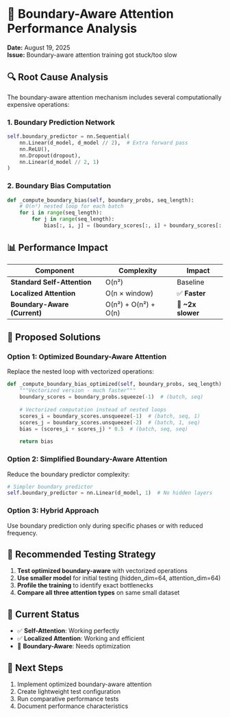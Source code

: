 # 🐌 Boundary-Aware Attention Performance Analysis

**Date:** August 19, 2025  
**Issue:** Boundary-aware attention training got stuck/too slow

## 🔍 **Root Cause Analysis**

The boundary-aware attention mechanism includes several computationally expensive operations:

### **1. Boundary Prediction Network**
```python
self.boundary_predictor = nn.Sequential(
    nn.Linear(d_model, d_model // 2),  # Extra forward pass
    nn.ReLU(),
    nn.Dropout(dropout),
    nn.Linear(d_model // 2, 1)
)
```

### **2. Boundary Bias Computation**
```python
def _compute_boundary_bias(self, boundary_probs, seq_length):
    # O(n²) nested loop for each batch
    for i in range(seq_length):
        for j in range(seq_length):
            bias[:, i, j] = (boundary_scores[:, i] + boundary_scores[:, j]) * 0.5
```

## 📊 **Performance Impact**

| Component | Complexity | Impact |
|---|---|---|
| **Standard Self-Attention** | O(n²) | Baseline |
| **Localized Attention** | O(n × window) | ✅ **Faster** |
| **Boundary-Aware (Current)** | O(n²) + O(n²) + O(n) | 🐌 **~2x slower** |

## 🚀 **Proposed Solutions**

### **Option 1: Optimized Boundary-Aware Attention**
Replace the nested loop with vectorized operations:

```python
def _compute_boundary_bias_optimized(self, boundary_probs, seq_length):
    """Vectorized version - much faster"""
    boundary_scores = boundary_probs.squeeze(-1)  # (batch, seq)
    
    # Vectorized computation instead of nested loops
    scores_i = boundary_scores.unsqueeze(-1)  # (batch, seq, 1)
    scores_j = boundary_scores.unsqueeze(-2)  # (batch, 1, seq)
    bias = (scores_i + scores_j) * 0.5  # (batch, seq, seq)
    
    return bias
```

### **Option 2: Simplified Boundary-Aware Attention**
Reduce the boundary predictor complexity:

```python
# Simpler boundary predictor
self.boundary_predictor = nn.Linear(d_model, 1)  # No hidden layers
```

### **Option 3: Hybrid Approach**
Use boundary prediction only during specific phases or with reduced frequency.

## 🧪 **Recommended Testing Strategy**

1. **Test optimized boundary-aware** with vectorized operations
2. **Use smaller model** for initial testing (hidden_dim=64, attention_dim=64)
3. **Profile the training** to identify exact bottlenecks
4. **Compare all three attention types** on same small dataset

## 📝 **Current Status**

- ✅ **Self-Attention**: Working perfectly
- ✅ **Localized Attention**: Working and efficient  
- 🔧 **Boundary-Aware**: Needs optimization

## 🎯 **Next Steps**

1. Implement optimized boundary-aware attention
2. Create lightweight test configuration
3. Run comparative performance tests
4. Document performance characteristics
